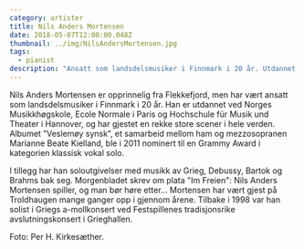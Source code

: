 ```yaml
---
category: artister
title: Nils Anders Mortensen
date: 2018-05-07T12:00:00.048Z
thumbnail: ../img/NilsAndersMortensen.jpg
tags:
  - pianist
description: "Ansatt som landsdelsmusiker i Finnmark i 20 år. Utdannet ved Norges musikkhøgskole, Ecole Normale i Paris og Hochschule für Musik und Theater i Hannover, og har gjestet en rekke store scener i hele verden."
---
```

Nils Anders Mortensen er opprinnelig fra Flekkefjord, men har vært ansatt som landsdelsmusiker i Finnmark i 20 år. Han er utdannet ved Norges Musikkhøgskole, Ecole Normale i Paris og Hochschule für Musik und Theater i Hannover, og har gjestet en rekke store scener i hele verden. Albumet ”Veslemøy synsk”, et samarbeid mellom ham og mezzosopranen Marianne Beate Kielland, ble i 2011 nominert til en Grammy Award i kategorien klassisk vokal solo.

I tillegg har han soloutgivelser med musikk av Grieg, Debussy, Bartok og Brahms bak seg. Morgenbladet skrev om plata "Im Freien": Nils Anders Mortensen spiller, og man bør høre etter... Mortensen har vært gjest på Troldhaugen mange ganger opp i gjennom årene. Tilbake i 1998 var han solist i Griegs a-mollkonsert ved Festspillenes tradisjonsrike avslutningskonsert i Grieghallen.

Foto: Per H. Kirkesæther.
